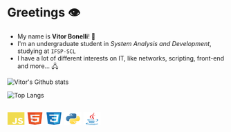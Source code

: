 # Greetings :eye:

- My name is **Vitor Bonelli**! 🦊
- I'm an undergraduate student in *System Analysis and Development*, studying at `IFSP-SCL`
- I have a lot of different interests on IT, like networks, scripting, front-end and more... 🖧


![Vitor's Github stats](https://github-readme-stats.vercel.app/api?username=Vitor5Bonelli&show_icons=true&theme=great-gatsby)

![Top Langs](https://github-readme-stats.vercel.app/api/top-langs/?username=Vitor5Bonelli&theme=great-gatsby&layout=compact)

<div style="display: inline_block"><br>
  <img align="center" alt="Js" height="30" width="40" src="https://raw.githubusercontent.com/devicons/devicon/master/icons/javascript/javascript-plain.svg">
  <img align="center" alt="HTML" height="30" width="40" src="https://raw.githubusercontent.com/devicons/devicon/master/icons/html5/html5-original.svg">
  <img align="center" alt="CSS" height="30" width="40" src="https://raw.githubusercontent.com/devicons/devicon/master/icons/css3/css3-original.svg">
  <img align="center" alt="Python" height="30" width="40" src="https://raw.githubusercontent.com/devicons/devicon/master/icons/python/python-original.svg">
  <img align="center" alt="Java" height="30" width="40" src="https://raw.githubusercontent.com/devicons/devicon/master/icons/java/java-original.svg">
</div>

